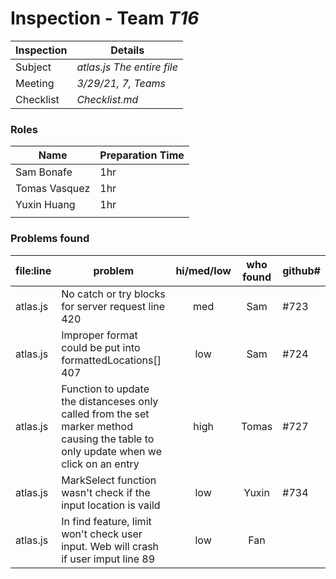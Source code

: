 # Inspection - Team *T16* 
 
| Inspection | Details |
| ----- | ----- |
| Subject | *atlas.js The entire file* |
| Meeting | *3/29/21, 7, Teams* |
| Checklist | *Checklist.md* |

### Roles

| Name | Preparation Time |
| ---- | ---- |
| Sam Bonafe | 1hr |
|Tomas Vasquez  | 1hr |
|Yuxin Huang  | 1hr |
|  |  |

### Problems found

| file:line | problem | hi/med/low | who found | github#  |
| --- | --- | :---: | :---: | --- |
| atlas.js | No catch or try blocks for server request line 420 | med | Sam | #723 |
| atlas.js | Improper format could be put into formattedLocations[] 407| low | Sam | #724 |
| atlas.js | Function to update the distanceses only called from the set marker method causing the table to only update when we click on an entry| high | Tomas | #727 |
| atlas.js | MarkSelect function wasn't check if the input location is vaild | low | Yuxin|#734|
| atlas.js | In find feature, limit won't check user input. Web will crash if user imput line 89| low | Fan |  |
